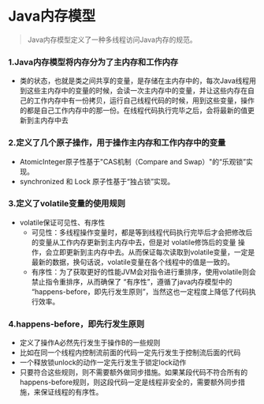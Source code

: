 # Java内存模型

> Java内存模型定义了一种多线程访问Java内存的规范。
	
### 1.Java内存模型将内存分为了主内存和工作内存

- 类的状态，也就是类之间共享的变量，是存储在主内存中的，每次Java线程用到这些主内存中的变量的时候，会读一次主内存中的变量，并让这些内存在自己的工作内存中有一份拷贝，运行自己线程代码的时候，用到这些变量，操作的都是自己工作内存中的那一份。在线程代码执行完毕之后，会将最新的值更新到主内存中去

### 2.定义了几个原子操作，用于操作主内存和工作内存中的变量

- AtomicInteger原子性基于"CAS机制（Compare and Swap）"的“乐观锁”实现。
- synchronized 和 Lock 原子性基于“独占锁”实现。

### 3.定义了volatile变量的使用规则

- volatile保证可见性、有序性
	- 可见性：多线程操作变量时，都是等到线程代码执行完毕后才会把修改后的变量从工作内存更新到主内存中去，但是对 volatile修饰后的变量 操作，会立即更新到主内存中去。从而保证每次读取到volatile变量，一定是最新的数据，换句话说，volatile变量在各个线程中的值是一致的。
	- 有序性：为了获取更好的性能JVM会对指令进行重排序，使用volatile则会禁止指令重排序，从而确保了 “有序性”，遵循了java内存模型中的 “happens-before，即先行发生原则”，当然这也一定程度上降低了代码执行效率。

### 4.happens-before，即先行发生原则

- 定义了操作A必然先行发生于操作B的一些规则
- 比如在同一个线程内控制流前面的代码一定先行发生于控制流后面的代码
- 一个释放锁unlock的动作一定先行发生于锁定lock动作
- 只要符合这些规则，则不需要额外做同步措施。如果某段代码不符合所有的happens-before规则，则这段代码一定是线程非安全的，需要额外同步措施，来保证线程的有序性。